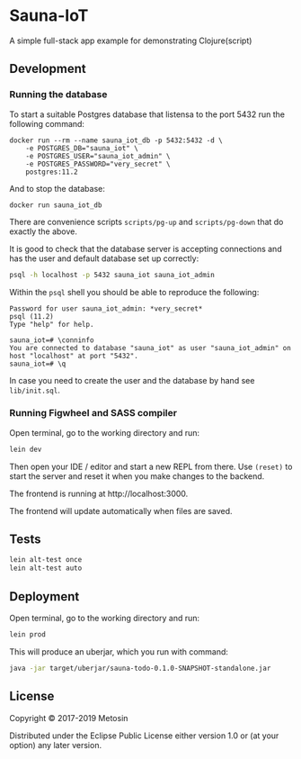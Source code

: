 # Sauna-IoT

A simple full-stack app example for demonstrating Clojure(script)

## Development

### Running the database

To start a suitable Postgres database that listensa to the port 5432 run the
following command:

```
docker run --rm --name sauna_iot_db -p 5432:5432 -d \
    -e POSTGRES_DB="sauna_iot" \
    -e POSTGRES_USER="sauna_iot_admin" \
    -e POSTGRES_PASSWORD="very_secret" \
    postgres:11.2
```

And to stop the database:

```
docker run sauna_iot_db
```

There are convenience scripts `scripts/pg-up` and `scripts/pg-down` that do exactly the above.

It is good to check that the database server is accepting connections and has
the user and default database set up correctly:

```bash
psql -h localhost -p 5432 sauna_iot sauna_iot_admin
```

Within the `psql` shell you should be able to reproduce the following:

```
Password for user sauna_iot_admin: *very_secret*
psql (11.2)
Type "help" for help.

sauna_iot=# \conninfo
You are connected to database "sauna_iot" as user "sauna_iot_admin" on host "localhost" at port "5432".
sauna_iot=# \q
```

In case you need to create the user and the database by hand see `lib/init.sql`.

### Running Figwheel and SASS compiler

Open terminal, go to the working directory and run:

```bash
lein dev
```

Then open your IDE / editor and start a new REPL from there. Use `(reset)` to
start the server and reset it when you make changes to the backend.

The frontend is running at http://localhost:3000.

The frontend will update automatically when files are saved.

## Tests

```bash
lein alt-test once
lein alt-test auto
```

## Deployment

Open terminal, go to the working directory and run:

```bash
lein prod
```

This will produce an uberjar, which you run with command:

```bash
java -jar target/uberjar/sauna-todo-0.1.0-SNAPSHOT-standalone.jar
```

## License

Copyright © 2017-2019 Metosin

Distributed under the Eclipse Public License either version 1.0 or (at your
option) any later version.
